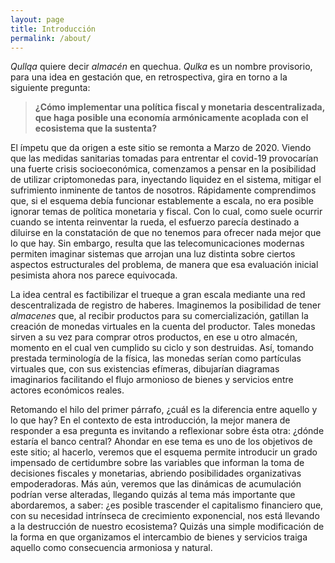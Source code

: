 ```yaml
---
layout: page
title: Introducción
permalink: /about/
---
```


_Qullqa_ quiere decir _almacén_ en quechua. _Qulka_ es un nombre provisorio, para una idea en gestación que, en retrospectiva, gira en torno a la siguiente pregunta:

> **¿Cómo implementar una política fiscal y monetaria descentralizada, que haga posible una economía armónicamente acoplada con el ecosistema que la sustenta?**

El ímpetu que da origen a este sitio se remonta a Marzo de 2020. Viendo que las medidas sanitarias tomadas para entrentar el covid-19 provocarían una fuerte crisis socioeconómica, comenzamos a pensar en la posibilidad de utilizar criptomonedas para, inyectando liquidez en el sistema, mitigar el sufrimiento inminente de tantos de nosotros. Rápidamente comprendimos que, si el esquema debía funcionar establemente a escala, no era posible ignorar temas de política monetaria y fiscal. Con lo cual, como suele ocurrir cuando se intenta reinventar la rueda, el esfuerzo parecía destinado a diluirse en la constatación de que no tenemos para ofrecer nada mejor que lo que hay. Sin embargo, resulta que las telecomunicaciones modernas permiten imaginar sistemas que arrojan una luz distinta sobre ciertos aspectos estructurales del problema, de manera que esa evaluación inicial pesimista ahora nos parece equivocada.

La idea central es factibilizar el trueque a gran escala mediante una red descentralizada de registro de haberes. Imaginemos la posibilidad de tener _almacenes_ que, al recibir productos para su comercialización, gatillan la creación de monedas virtuales en la cuenta del productor. Tales monedas sirven a su vez para comprar otros productos, en ese u otro almacén, momento en el cual ven cumplido su ciclo y son destruidas. Así, tomando prestada terminología de la física, las monedas serían como partículas virtuales que, con sus existencias efímeras, dibujarían diagramas imaginarios facilitando el flujo armonioso de bienes y servicios entre actores económicos reales.

Retomando el hilo del primer párrafo, ¿cuál es la diferencia entre aquello y lo que hay? En el contexto de esta introducción, la mejor manera de responder a esa pregunta es invitando a reflexionar sobre ésta otra: ¿dónde estaría el banco central? Ahondar en ese tema es uno de los objetivos de este sitio; al hacerlo, veremos que el esquema permite introducir un grado impensado de certidumbre sobre las variables que informan la toma de decisiones fiscales y monetarias, abriendo posibilidades organizativas empoderadoras. Más aún, veremos que las dinámicas de acumulación podrían verse alteradas, llegando quizás al tema más importante que abordaremos, a saber: ¿es posible trascender el capitalismo financiero que, con su necesidad intrínseca de crecimiento exponencial, nos está llevando a la destrucción de nuestro ecosistema? Quizás una simple modificación de la forma en que organizamos el intercambio de bienes y servicios traiga aquello como consecuencia armoniosa y natural.
